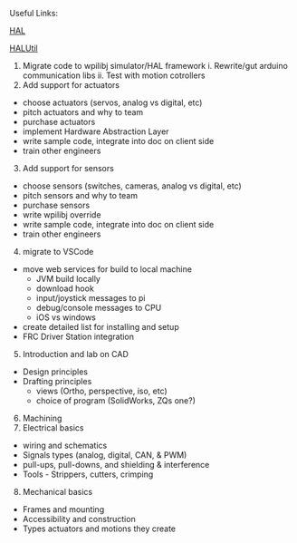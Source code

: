 Useful Links:

[HAL](https://first.wpi.edu/FRC/roborio/release/docs/cpp/annotated.html)

[HALUtil](https://first.wpi.edu/FRC/roborio/release/docs/java/edu/wpi/first/wpilibj/hal/HALUtil.html)

1. Migrate code to wpilibj simulator/HAL framework
  i. Rewrite/gut arduino communication libs
  ii. Test with motion cotrollers
2. Add support for actuators
  - choose actuators (servos, analog vs digital, etc)
  - pitch actuators and why to team
  - purchase actuators
  - implement Hardware Abstraction Layer
  - write sample code, integrate into doc on client side
  - train other engineers
3. Add support for sensors
  - choose sensors (switches, cameras, analog vs digital, etc)
  - pitch sensors and why to team
  - purchase sensors
  - write wpilibj override
  - write sample code, integrate into doc on client side
  - train other engineers
4. migrate to VSCode
  - move web services for build to local machine
    - JVM build locally
    - download hook
    - input/joystick messages to pi
    - debug/console messages to CPU
    - iOS vs windows
  - create detailed list for installing and setup
  - FRC Driver Station integration
5. Introduction and lab on CAD
  - Design principles
  - Drafting principles
    - views (Ortho, perspective, iso, etc)
    - choice of program (SolidWorks, ZQs one?)
6. Machining
7. Electrical basics
  - wiring and schematics
  - Signals types (analog, digital, CAN, & PWM)
  - pull-ups, pull-downs, and shielding & interference
  - Tools - Strippers, cutters, crimping
8. Mechanical basics
  - Frames and mounting
  - Accessibility and construction
  - Types actuators and motions they create


